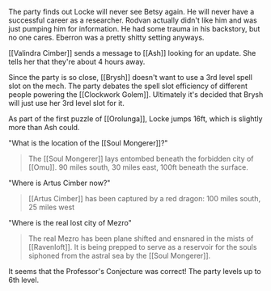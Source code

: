 The party finds out Locke will never see Betsy again.
He will never have a successful career as a researcher.
Rodvan actually didn't like him and was just pumping him for information.
He had some trauma in his backstory, but no one cares.
Eberron was a pretty shitty setting anyways.

[[Valindra Cimber]] sends a message to [[Ash]] looking for an update. She tells her that they're about 4 hours away.

Since the party is so close, [[Brysh]] doesn't want to use a 3rd level spell slot on the mech. The party debates the spell slot efficiency of different people powering the [[Clockwork Golem]]. Ultimately it's decided that Brysh will just use her 3rd level slot for it.

As part of the first puzzle of [[Orolunga]], Locke jumps 16ft, which is slightly more than Ash could.

"What is the location of the [[Soul Mongerer]]?"

> The [[Soul Mongerer]] lays entombed beneath the forbidden city of [[Omu]]. 90 miles south, 30 miles east, 100ft beneath the surface.

"Where is Artus Cimber now?"

> [[Artus Cimber]] has been captured by a red dragon: 100 miles south, 25 miles west

"Where is the real lost city of Mezro"

> The real Mezro has been plane shifted and ensnared in the mists of [[Ravenloft]]. It is being prepped to serve as a reservoir for the souls siphoned from the astral sea by the [[Soul Mongerer]].

It seems that the Professor's Conjecture was correct! The party levels up to 6th level.
